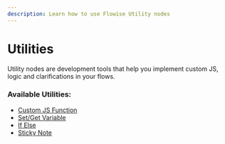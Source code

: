 ```yaml
---
description: Learn how to use Flowise Utility nodes
---
```


# Utilities

Utility nodes are development tools that help you implement custom JS, logic and clarifications in your flows.

### Available Utilities:

* [Custom JS Function](custom-js-function.md)
* [Set/Get Variable](set-get-variable.md)
* [If Else](if-else.md)
* [Sticky Note](sticky-note.md)
